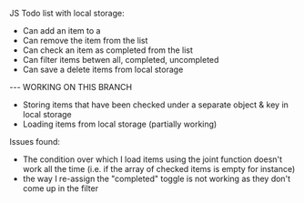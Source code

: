 JS Todo list with local storage:

* Can add an item to a 
* Can remove the item from the list 
* Can check an item as completed from the list
* Can filter items betwen all, completed, uncompleted
* Can save a delete items from local storage


--- WORKING ON THIS BRANCH

* Storing items that have been checked under a separate object & key in local storage
* Loading items from local storage (partially working)
  
Issues found:
- The condition over which I load items using the joint function doesn't work all the time (i.e. if the array of checked items is empty for instance)
- the way I re-assign the "completed" toggle is not working as they don't come up in the filter
  